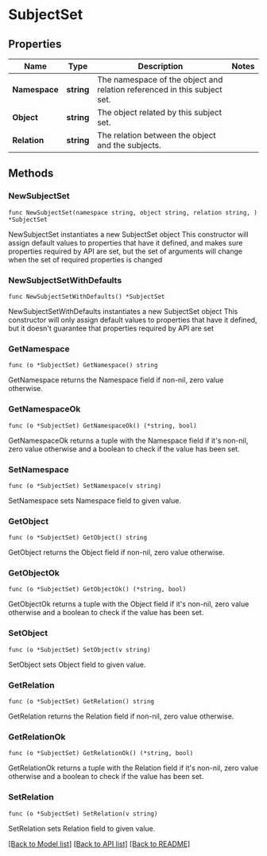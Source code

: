 # SubjectSet

## Properties

Name | Type | Description | Notes
------------ | ------------- | ------------- | -------------
**Namespace** | **string** | The namespace of the object and relation referenced in this subject set. | 
**Object** | **string** | The object related by this subject set. | 
**Relation** | **string** | The relation between the object and the subjects. | 

## Methods

### NewSubjectSet

`func NewSubjectSet(namespace string, object string, relation string, ) *SubjectSet`

NewSubjectSet instantiates a new SubjectSet object
This constructor will assign default values to properties that have it defined,
and makes sure properties required by API are set, but the set of arguments
will change when the set of required properties is changed

### NewSubjectSetWithDefaults

`func NewSubjectSetWithDefaults() *SubjectSet`

NewSubjectSetWithDefaults instantiates a new SubjectSet object
This constructor will only assign default values to properties that have it defined,
but it doesn't guarantee that properties required by API are set

### GetNamespace

`func (o *SubjectSet) GetNamespace() string`

GetNamespace returns the Namespace field if non-nil, zero value otherwise.

### GetNamespaceOk

`func (o *SubjectSet) GetNamespaceOk() (*string, bool)`

GetNamespaceOk returns a tuple with the Namespace field if it's non-nil, zero value otherwise
and a boolean to check if the value has been set.

### SetNamespace

`func (o *SubjectSet) SetNamespace(v string)`

SetNamespace sets Namespace field to given value.


### GetObject

`func (o *SubjectSet) GetObject() string`

GetObject returns the Object field if non-nil, zero value otherwise.

### GetObjectOk

`func (o *SubjectSet) GetObjectOk() (*string, bool)`

GetObjectOk returns a tuple with the Object field if it's non-nil, zero value otherwise
and a boolean to check if the value has been set.

### SetObject

`func (o *SubjectSet) SetObject(v string)`

SetObject sets Object field to given value.


### GetRelation

`func (o *SubjectSet) GetRelation() string`

GetRelation returns the Relation field if non-nil, zero value otherwise.

### GetRelationOk

`func (o *SubjectSet) GetRelationOk() (*string, bool)`

GetRelationOk returns a tuple with the Relation field if it's non-nil, zero value otherwise
and a boolean to check if the value has been set.

### SetRelation

`func (o *SubjectSet) SetRelation(v string)`

SetRelation sets Relation field to given value.



[[Back to Model list]](../README.md#documentation-for-models) [[Back to API list]](../README.md#documentation-for-api-endpoints) [[Back to README]](../README.md)


